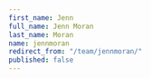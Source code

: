 ```yaml
---
first_name: Jenn
full_name: Jenn Moran
last_name: Moran
name: jennmoran
redirect_from: "/team/jennmoran/"
published: false
---
```


